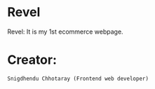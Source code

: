 # Revel
Revel: It is my 1st ecommerce webpage.
# Creator:
    Snigdhendu Chhotaray (Frontend web developer)